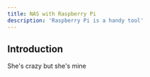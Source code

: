 ```yaml
---
title: NAS with Raspberry Pi
description: 'Raspberry Pi is a handy tool'
---
```


## Introduction

She's crazy but she's mine
